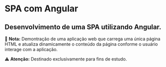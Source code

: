 # SPA com Angular #

## Desenvolvimento de uma SPA utilizando Angular. ##

📝 **Nota:** Demontração de uma aplicação web que carrega uma única página HTML e atualiza dinamicamente o conteúdo da página conforme o usuário interage com a aplicação.

⚠️ **Atenção:** Destinado exclusivamente para fins de estudo.

##

